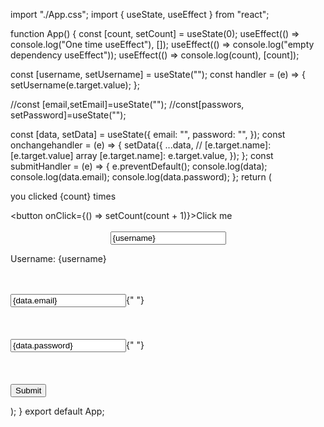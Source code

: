 import "./App.css";
import { useState, useEffect } from "react";

function App() {
  const [count, setCount] = useState(0);
  useEffect(() => console.log("One time useEffect"), []);
  useEffect(() => console.log("empty dependency useEffect"));
  useEffect(() => console.log(count), [count]);

  const [username, setUsername] = useState("");
  const handler = (e) => {
    setUsername(e.target.value);
  };

  //const [email,setEmail]=useState("");
  //const[passwors, setPassword]=useState("");

  const [data, setData] = useState({
    email: "",
    password: "",
  });
  const onchangehandler = (e) => {
    setData({
      ...data,
      // [e.target.name]: [e.target.value]  array
      [e.target.name]: e.target.value,
    });
  };
  const submitHandler = (e) => {
    e.preventDefault();
    console.log(data);
    console.log(data.email);
    console.log(data.password);
  };
  return (
    <div className="App">
      <p>you clicked {count} times</p>
      <button onClick={() => setCount(count + 1)}>Click me</button>
      <br></br>
      <div>
        <center>
          <input
            type="text"
            placeholder="username"
            value={username}
            name="username"
            onChange={handler}
          ></input>
        </center>
        <p>Username: {username}</p>
      </div>
      <br></br>
      <div>
        <form onSubmit={submitHandler}>
          <input
            type="text"
            placeholder="email"
            value={data.email}
            name="email"
            onChange={onchangehandler}
          ></input>{" "}
          <br></br> <br></br>
          <input
            type="text"
            placeholder="password"
            value={data.password}
            name="password"
            onChange={onchangehandler}
          ></input>{" "}
          <br></br> <br></br>
          <input type="submit"></input>
        </form>
      </div>
    </div>
  );
}
export default App;
